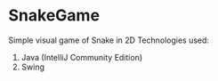 # SnakeGame
Simple visual game of Snake in 2D
Technologies used:
1) Java (IntelliJ Community Edition)
2) Swing
